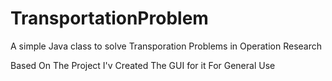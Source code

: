 # TransportationProblem
A simple Java class to solve Transporation Problems in Operation Research


Based On The Project I'v Created The GUI for it For General Use 
